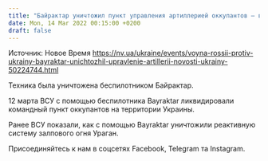 ```yaml
---
title: "Байрактар уничтожил пункт управления артиллерией оккупантов — видео"
date: Mon, 14 Mar 2022 00:15:00 +0200
draft: false
---
```

Источник: Новое Время https://nv.ua/ukraine/events/voyna-rossii-protiv-ukrainy-bayraktar-unichtozhil-upravlenie-artillerii-novosti-ukrainy-50224744.html


 Техника была уничтожена беспилотником Байрактар.

12 марта ВСУ с помощью беспилотника Bayraktar ликвидировали командный пункт оккупантов на территории Украины.

Ранее ВСУ показали, как с помощью Bayraktar уничтожили реактивную систему залпового огня Ураган.

Присоединяйтесь к нам в соцсетях Facebook, Telegram та Instagram.
